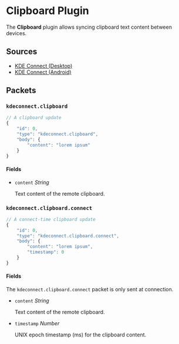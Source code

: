 # Clipboard Plugin

The **Clipboard** plugin allows syncing clipboard text content between devices.

## Sources

* [KDE Connect (Desktop)](https://invent.kde.org/network/kdeconnect-kde/tree/master/plugins/clipboard)
* [KDE Connect (Android)](https://invent.kde.org/network/kdeconnect-android/tree/master/src/org/kde/kdeconnect/Plugins/ClipboardPlugin)

## Packets

### `kdeconnect.clipboard`

```js
// A clipboard update
{
    "id": 0,
    "type": "kdeconnect.clipboard",
    "body": {
        "content": "lorem ipsum"
    }
}
```

#### Fields

* `content` *String*

  Text content of the remote clipboard.

### `kdeconnect.clipboard.connect`

```js
// A connect-time clipboard update
{
    "id": 0,
    "type": "kdeconnect.clipboard.connect",
    "body": {
        "content": "lorem ipsum",
        "timestamp": 0
    }
}
```

#### Fields

The `kdeconnect.clipboard.connect` packet is only sent at connection.

* `content` *String*

  Text content of the remote clipboard.

* `timestamp` *Number*

  UNIX epoch timestamp (ms) for the clipboard content.


